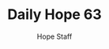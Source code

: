 ---
image: /assets/img/daily-hope-default-artwork.png
title: Daily Hope 63
number: 63
categories:
  - Daily Hope
author: Hope Staff
notes: Daily Hope 63
embed: >-
  EMBED_GOES_HERE
---